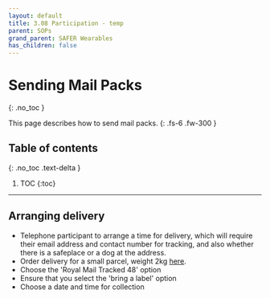 ```yaml
---
layout: default
title: 3.08 Participation - temp
parent: SOPs
grand_parent: SAFER Wearables
has_children: false
---
```


# Sending Mail Packs
{: .no_toc }

This page describes how to send mail packs.
{: .fs-6 .fw-300 }

## Table of contents
{: .no_toc .text-delta }

1. TOC
{:toc}

---

## Arranging delivery

- Telephone participant to arrange a time for delivery, which will require their email address and contact number for tracking, and also whether there is a safeplace or a dog at the address.
- Order delivery for a small parcel, weight 2kg [here](https://send.royalmail.com/send/service?compensation=20&country=GBR&format=SmallParcel&weight=2000&weightUnit=G).
- Choose the 'Royal Mail Tracked 48' option
- Ensure that you select the 'bring a label' option
- Choose a date and time for collection
